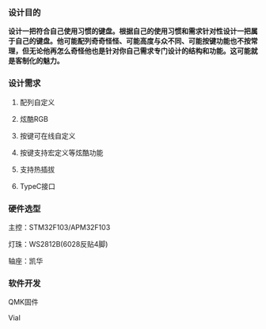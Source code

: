 ### 设计目的

**设计一把符合自己使用习惯的键盘。根据自己的使用习惯和需求针对性设计一把属于自己的键盘。他可能配列奇奇怪怪、可能高度与众不同、可能按键功能也不按常理，但无论他再怎么奇怪他也是针对你自己需求专门设计的结构和功能。这可能就是客制化的魅力。**

### 设计需求

1. 配列自定义

2. 炫酷RGB

3. 按键可在线自定义

4. 按键支持宏定义等炫酷功能

5. 支持热插拔

6. TypeC接口

### 硬件选型

主控：STM32F103/APM32F103

灯珠：WS2812B(6028反贴4脚)

轴座：凯华

### 软件开发

QMK固件

Vial
